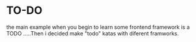# TO-DO
the main example when you begin to learn some frontend framework is a TODO .....Then i decided make "todo" katas  with diferent framworks.

